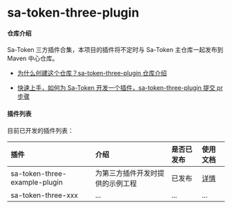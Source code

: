 # sa-token-three-plugin

#### 仓库介绍
Sa-Token 三方插件合集，本项目的插件将不定时与 Sa-Token 主仓库一起发布到 Maven 中心仓库。

+ [为什么创建这个仓库？sa-token-three-plugin 仓库介绍](README_REASON.md)

+ [快速上手，如何为 Sa-Token 开发一个插件，sa-token-three-plugin 提交 pr 步骤](README_PR_STEP.md)


#### 插件列表
目前已开发的插件列表：

| 插件							| 介绍								| 是否已发布		| 使用文档	|
| :--------						| :--------							| :--------		| :--------	|
| sa-token-three-example-plugin	| 为第三方插件开发时提供的示例工程		| 已发布			| [详情](blob/master/sa-token-three-example-plugin/README.md)	|
| sa-token-three-xxx			| ...								| ...			| ...		|








